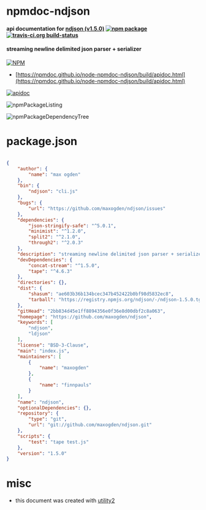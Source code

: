 # npmdoc-ndjson

#### api documentation for  [ndjson (v1.5.0)](https://github.com/maxogden/ndjson)  [![npm package](https://img.shields.io/npm/v/npmdoc-ndjson.svg?style=flat-square)](https://www.npmjs.org/package/npmdoc-ndjson) [![travis-ci.org build-status](https://api.travis-ci.org/npmdoc/node-npmdoc-ndjson.svg)](https://travis-ci.org/npmdoc/node-npmdoc-ndjson)

#### streaming newline delimited json parser + serializer

[![NPM](https://nodei.co/npm/ndjson.png?downloads=true&downloadRank=true&stars=true)](https://www.npmjs.com/package/ndjson)

- [https://npmdoc.github.io/node-npmdoc-ndjson/build/apidoc.html](https://npmdoc.github.io/node-npmdoc-ndjson/build/apidoc.html)

[![apidoc](https://npmdoc.github.io/node-npmdoc-ndjson/build/screenCapture.buildCi.browser.%252Ftmp%252Fbuild%252Fapidoc.html.png)](https://npmdoc.github.io/node-npmdoc-ndjson/build/apidoc.html)

![npmPackageListing](https://npmdoc.github.io/node-npmdoc-ndjson/build/screenCapture.npmPackageListing.svg)

![npmPackageDependencyTree](https://npmdoc.github.io/node-npmdoc-ndjson/build/screenCapture.npmPackageDependencyTree.svg)



# package.json

```json

{
    "author": {
        "name": "max ogden"
    },
    "bin": {
        "ndjson": "cli.js"
    },
    "bugs": {
        "url": "https://github.com/maxogden/ndjson/issues"
    },
    "dependencies": {
        "json-stringify-safe": "^5.0.1",
        "minimist": "^1.2.0",
        "split2": "^2.1.0",
        "through2": "^2.0.3"
    },
    "description": "streaming newline delimited json parser + serializer",
    "devDependencies": {
        "concat-stream": "^1.5.0",
        "tape": "^4.6.3"
    },
    "directories": {},
    "dist": {
        "shasum": "ae603b36b134bcec347b452422b0bf98d5832ec8",
        "tarball": "https://registry.npmjs.org/ndjson/-/ndjson-1.5.0.tgz"
    },
    "gitHead": "2bb834d45e1ff8894356e0f36e8d00dbf2c8a063",
    "homepage": "https://github.com/maxogden/ndjson",
    "keywords": [
        "ndjson",
        "ldjson"
    ],
    "license": "BSD-3-Clause",
    "main": "index.js",
    "maintainers": [
        {
            "name": "maxogden"
        },
        {
            "name": "finnpauls"
        }
    ],
    "name": "ndjson",
    "optionalDependencies": {},
    "repository": {
        "type": "git",
        "url": "git://github.com/maxogden/ndjson.git"
    },
    "scripts": {
        "test": "tape test.js"
    },
    "version": "1.5.0"
}
```



# misc
- this document was created with [utility2](https://github.com/kaizhu256/node-utility2)
